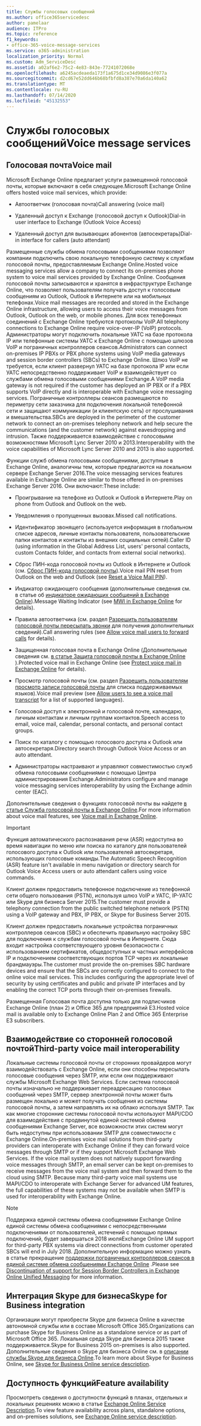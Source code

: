 ```yaml
---
title: Службы голосовых сообщений
ms.author: office365servicedesc
author: pamelaar
audience: ITPro
ms.topic: reference
f1_keywords:
- office-365-voice-message-services
ms.service: o365-administration
localization_priority: Normal
ms.custom: Adm_ServiceDesc
ms.assetid: a02af6e2-75c2-4e83-843e-77241072068e
ms.openlocfilehash: a6245acdeaeda173f1a675d1ce34d9086e3f077a
ms.sourcegitcommit: d2cd67e52dd646b68bfbfd8a387e70a6da140a62
ms.translationtype: MT
ms.contentlocale: ru-RU
ms.lasthandoff: 07/14/2020
ms.locfileid: "45132553"
---
```

# <a name="voice-message-services"></a><span data-ttu-id="18d30-102">Службы голосовых сообщений</span><span class="sxs-lookup"><span data-stu-id="18d30-102">Voice message services</span></span>

## <a name="voice-mail"></a><span data-ttu-id="18d30-103">Голосовая почта</span><span class="sxs-lookup"><span data-stu-id="18d30-103">Voice mail</span></span>

<span data-ttu-id="18d30-104">Microsoft Exchange Online предлагает услуги размещенной голосовой почты, которые включают в себя следующее.</span><span class="sxs-lookup"><span data-stu-id="18d30-104">Microsoft Exchange Online offers hosted voice mail services, which provide:</span></span>
  
- <span data-ttu-id="18d30-105">Автоответчик (голосовая почта)</span><span class="sxs-lookup"><span data-stu-id="18d30-105">Call answering (voice mail)</span></span>
    
- <span data-ttu-id="18d30-106">Удаленный доступ к Exchange (голосовой доступ к Outlook)</span><span class="sxs-lookup"><span data-stu-id="18d30-106">Dial-in user interface to Exchange (Outlook Voice Access)</span></span>
    
- <span data-ttu-id="18d30-107">Удаленный доступ для вызывающих абонентов (автосекретарь)</span><span class="sxs-lookup"><span data-stu-id="18d30-107">Dial-in interface for callers (auto attendant)</span></span>
    
<span data-ttu-id="18d30-108">Размещенные службы обмена голосовыми сообщениями позволяют компании подключить свою локальную телефонную систему к службам голосовой почты, предоставляемым Exchange Online.</span><span class="sxs-lookup"><span data-stu-id="18d30-108">Hosted voice messaging services allow a company to connect its on-premises phone system to voice mail services provided by Exchange Online.</span></span> <span data-ttu-id="18d30-109">Сообщения голосовой почты записываются и хранятся в инфраструктуре Exchange Online, что позволяет пользователям получать доступ к голосовым сообщениям из Outlook, Outlook в Интернете или на мобильных телефонах.</span><span class="sxs-lookup"><span data-stu-id="18d30-109">Voice mail messages are recorded and stored in the Exchange Online infrastructure, allowing users to access their voice messages from Outlook, Outlook on the web, or mobile phones.</span></span> <span data-ttu-id="18d30-110">Для всех телефонных соединений с Exchange Online требуются протоколы VoIP.</span><span class="sxs-lookup"><span data-stu-id="18d30-110">All telephony connections to Exchange Online require voice-over-IP (VoIP) protocols.</span></span> <span data-ttu-id="18d30-111">Администраторы могут подключить локальные УАТС на базе протокола IP или телефонные системы УАТС к Exchange Online с помощью шлюзов VoIP и пограничных контроллеров сеансов.</span><span class="sxs-lookup"><span data-stu-id="18d30-111">Administrators can connect on-premises IP PBXs or PBX phone systems using VoIP media gateways and session border controllers (SBCs) to Exchange Online.</span></span> <span data-ttu-id="18d30-112">Шлюз VoIP не требуется, если клиент развернул УАТС на базе протокола IP или если УАТС непосредственно поддерживает VoIP и взаимодействует со службами обмена голосовыми сообщениями Exchange.</span><span class="sxs-lookup"><span data-stu-id="18d30-112">A VoIP media gateway is not required if the customer has deployed an IP PBX or if a PBX supports VoIP directly and is interoperable with Exchange voice messaging services.</span></span> <span data-ttu-id="18d30-113">Пограничные контроллеры сеансов размещаются по периметру сети заказчика для подключения локальной телефонной сети и защищают коммуникации (и клиентскую сеть) от прослушивания и вмешательства.</span><span class="sxs-lookup"><span data-stu-id="18d30-113">SBCs are deployed in the perimeter of the customer network to connect an on-premises telephony network and help secure the communications (and the customer network) against eavesdropping and intrusion.</span></span> <span data-ttu-id="18d30-114">Также поддерживается взаимодействие с голосовыми возможностями Microsoft Lync Server 2010 и 2013.</span><span class="sxs-lookup"><span data-stu-id="18d30-114">Interoperability with the voice capabilities of Microsoft Lync Server 2010 and 2013 is also supported.</span></span>
  
<span data-ttu-id="18d30-115">Функции служб обмена голосовыми сообщениями, доступные в Exchange Online, аналогичны тем, которые предлагаются на локальном сервере Exchange Server 2016.</span><span class="sxs-lookup"><span data-stu-id="18d30-115">The voice messaging services features available in Exchange Online are similar to those offered in on-premises Exchange Server 2016.</span></span> <span data-ttu-id="18d30-116">Они включают:</span><span class="sxs-lookup"><span data-stu-id="18d30-116">These include:</span></span>
  
- <span data-ttu-id="18d30-117">Проигрывание на телефоне из Outlook и Outlook в Интернете.</span><span class="sxs-lookup"><span data-stu-id="18d30-117">Play on phone from Outlook and Outlook on the web.</span></span>
    
- <span data-ttu-id="18d30-118">Уведомления о пропущенных вызовах.</span><span class="sxs-lookup"><span data-stu-id="18d30-118">Missed call notifications.</span></span>
    
- <span data-ttu-id="18d30-119">Идентификатор звонящего (используется информация в глобальном списке адресов, личные контакты пользователя, пользовательские папки контактов и контакты из внешних социальных сетей).</span><span class="sxs-lookup"><span data-stu-id="18d30-119">Caller ID (using information in the Global Address List, users' personal contacts, custom Contacts folder, and contacts from external social networks).</span></span>
    
- <span data-ttu-id="18d30-120">Сброс ПИН-кода голосовой почты из Outlook в Интернете и Outlook (см. [Сброс ПИН-кода голосовой почты](https://go.microsoft.com/fwlink/p/?LinkId=286328)).</span><span class="sxs-lookup"><span data-stu-id="18d30-120">Voice mail PIN reset from Outlook on the web and Outlook (see [Reset a Voice Mail PIN](https://go.microsoft.com/fwlink/p/?LinkId=286328)).</span></span>
    
- <span data-ttu-id="18d30-121">Индикатор ожидающего сообщения (дополнительные сведения см. в статье об [индикаторе ожидающих сообщений в Exchange Online](https://go.microsoft.com/fwlink/p/?LinkId=271794)).</span><span class="sxs-lookup"><span data-stu-id="18d30-121">Message Waiting Indicator (see [MWI in Exchange Online](https://go.microsoft.com/fwlink/p/?LinkId=271794) for details).</span></span> 
    
- <span data-ttu-id="18d30-122">Правила автоответчика (см. раздел [Разрешить пользователям голосовой почты пересылать звонки](https://go.microsoft.com/fwlink/p/?LinkId=271795) для получения дополнительных сведений).</span><span class="sxs-lookup"><span data-stu-id="18d30-122">Call answering rules (see [Allow voice mail users to forward calls](https://go.microsoft.com/fwlink/p/?LinkId=271795) for details).</span></span>
    
- <span data-ttu-id="18d30-123">Защищенная голосовая почта в Exchange Online (Дополнительные сведения см. [в статье Защита голосовой почты в Exchange Online](https://go.microsoft.com/fwlink/p/?LinkId=271796) ).</span><span class="sxs-lookup"><span data-stu-id="18d30-123">Protected voice mail in Exchange Online (see [Protect voice mail in Exchange Online](https://go.microsoft.com/fwlink/p/?LinkId=271796) for details).</span></span>
    
- <span data-ttu-id="18d30-124">Просмотр голосовой почты (см. раздел [Разрешить пользователям просмотр записи голосовой почты](https://go.microsoft.com/fwlink/p/?LinkId=271797) для списка поддерживаемых языков).</span><span class="sxs-lookup"><span data-stu-id="18d30-124">Voice mail preview (see [Allow users to see a voice mail transcript](https://go.microsoft.com/fwlink/p/?LinkId=271797) for a list of supported languages).</span></span>
    
- <span data-ttu-id="18d30-125">Голосовой доступ к электронной и голосовой почте, календарю, личным контактам и личным группам контактов.</span><span class="sxs-lookup"><span data-stu-id="18d30-125">Speech access to email, voice mail, calendar, personal contacts, and personal contact groups.</span></span>
    
- <span data-ttu-id="18d30-126">Поиск по каталогу с помощью голосового доступа к Outlook или автосекретаря.</span><span class="sxs-lookup"><span data-stu-id="18d30-126">Directory search through Outlook Voice Access or an auto attendant.</span></span>
    
- <span data-ttu-id="18d30-127">Администраторы настраивают и управляют совместимостью служб обмена голосовыми сообщениями с помощью Центра администрирования Exchange.</span><span class="sxs-lookup"><span data-stu-id="18d30-127">Administrators configure and manage voice messaging services interoperability by using the Exchange admin center (EAC).</span></span>
    
<span data-ttu-id="18d30-128">Дополнительные сведения о функциях голосовой почты вы найдете [в статье Служба голосовой почты в Exchange Online](https://go.microsoft.com/fwlink/p/?LinkId=271798).</span><span class="sxs-lookup"><span data-stu-id="18d30-128">For more information about voice mail features, see [Voice mail in Exchange Online](https://go.microsoft.com/fwlink/p/?LinkId=271798).</span></span>
  
> [!IMPORTANT]
> <span data-ttu-id="18d30-129">Функция автоматического распознавания речи (ASR) недоступна во время навигации по меню или поиска по каталогу для пользователей голосового доступа к Outlook или пользователей автосекретаря, использующих голосовые команды.</span><span class="sxs-lookup"><span data-stu-id="18d30-129">The Automatic Speech Recognition (ASR) feature isn't available in menu navigation or directory search for Outlook Voice Access users or auto attendant callers using voice commands.</span></span> 
>
> <span data-ttu-id="18d30-130">Клиент должен предоставить телефонное подключение из телефонной сети общего пользования (PSTN), используя шлюз VoIP и УАТС, IP-УАТС или Skype для бизнеса Server 2015.</span><span class="sxs-lookup"><span data-stu-id="18d30-130">The customer must provide a telephony connection from the public switched telephone network (PSTN) using a VoIP gateway and PBX, IP PBX, or Skype for Business Server 2015.</span></span> 
>
> <span data-ttu-id="18d30-p103">Клиент должен предоставить локальные устройства пограничных контроллеров сеансов (SBC) и обеспечить правильную настройку SBC для подключения к службам голосовой почты в Интернете. Сюда входит настройка соответствующего уровня безопасности с использованием сертификатов, общедоступных и частных интерфейсов IP и подключением соответствующих портов TCP через их локальные брандмауэры.</span><span class="sxs-lookup"><span data-stu-id="18d30-p103">The customer must provide the on-premises SBC hardware devices and ensure that the SBCs are correctly configured to connect to the online voice mail services. This includes configuring the appropriate level of security by using certificates and public and private IP interfaces and by enabling the correct TCP ports through their on-premises firewalls.</span></span> 
>
> <span data-ttu-id="18d30-133">Размещенная Голосовая почта доступна только для подписчиков Exchange Online (план 2) и Office 365 для предприятий E3.</span><span class="sxs-lookup"><span data-stu-id="18d30-133">Hosted voice mail is available only to Exchange Online Plan 2 and Office 365 Enterprise E3 subscribers.</span></span> 
  
## <a name="third-party-voice-mail-interoperability"></a><span data-ttu-id="18d30-134">Взаимодействие со сторонней голосовой почтой</span><span class="sxs-lookup"><span data-stu-id="18d30-134">Third-party voice mail interoperability</span></span>

<span data-ttu-id="18d30-p104">Локальные системы голосовой почты от сторонних провайдеров могут взаимодействовать с Exchange Online, если они способны пересылать голосовые сообщения через SMTP, или если они поддерживают службы Microsoft Exchange Web Services. Если система голосовой почты изначально не поддерживает переадресацию голосовых сообщений через SMTP, сервер электронной почты может быть размещен локально и может получать сообщения из системы голосовой почты, а затем направлять их на облако используя SMTP. Так как многие сторонние системы голосовой почты используют MAPI/CDO для взаимодействия с продвинутой единой системой обмена сообщениями Exchange Server, все возможности этих систем могут быть недоступны при использовании SMTP для совместимости с Exchange Online.</span><span class="sxs-lookup"><span data-stu-id="18d30-p104">On-premises voice mail solutions from third-party providers can interoperate with Exchange Online if they can forward voice messages through SMTP or if they support Microsoft Exchange Web Services. If the voice mail system does not natively support forwarding voice messages through SMTP, an email server can be kept on-premises to receive messages from the voice mail system and then forward them to the cloud using SMTP. Because many third-party voice mail systems use MAPI/CDO to interoperate with Exchange Server for advanced UM features, the full capabilities of these systems may not be available when SMTP is used for interoperability with Exchange Online.</span></span>
  
> [!NOTE]
> <span data-ttu-id="18d30-138">Поддержка единой системы обмена сообщениями Exchange Online единой системы обмена сообщениями с непосредственными подключениями от пользователей, истечений с помощью прямых подключений, будет завершаться 2018 июля</span><span class="sxs-lookup"><span data-stu-id="18d30-138">Exchange Online UM support for third-party PBX systems via direct connections from customer operated SBCs will end in July 2018.</span></span> <span data-ttu-id="18d30-139">Дополнительную информацию можно узнать в статье прекращение [поддержки пограничных контроллеров сеансов в единой системе обмена сообщениями Exchange Online](https://techcommunity.microsoft.com/t5/Exchange-Team-Blog/Discontinuation-of-support-for-Session-Border-Controllers-in/ba-p/607117) .</span><span class="sxs-lookup"><span data-stu-id="18d30-139">Please see [Discontinuation of support for Session Border Controllers in Exchange Online Unified Messaging](https://techcommunity.microsoft.com/t5/Exchange-Team-Blog/Discontinuation-of-support-for-Session-Border-Controllers-in/ba-p/607117) for more information.</span></span> 
  
## <a name="skype-for-business-integration"></a><span data-ttu-id="18d30-140">Интеграция Skype для бизнеса</span><span class="sxs-lookup"><span data-stu-id="18d30-140">Skype for Business integration</span></span>

<span data-ttu-id="18d30-141">Организации могут приобрести Skype для бизнеса Online в качестве автономной службы или в составе Microsoft Office 365.</span><span class="sxs-lookup"><span data-stu-id="18d30-141">Organizations can purchase Skype for Business Online as a standalone service or as part of Microsoft Office 365.</span></span> <span data-ttu-id="18d30-142">Локальная среда Skype для бизнеса 2015 также поддерживается.</span><span class="sxs-lookup"><span data-stu-id="18d30-142">Skype for Business 2015 on-premises is also supported.</span></span> <span data-ttu-id="18d30-143">Дополнительные сведения о Skype для бизнеса Online см. в [описании службы Skype для бизнеса Online](../skype-for-business-online-service-description/skype-for-business-online-service-description.md).</span><span class="sxs-lookup"><span data-stu-id="18d30-143">To learn more about Skype for Business Online, see [Skype for Business Online service description](../skype-for-business-online-service-description/skype-for-business-online-service-description.md).</span></span>
  
## <a name="feature-availability"></a><span data-ttu-id="18d30-144">Доступность функций</span><span class="sxs-lookup"><span data-stu-id="18d30-144">Feature availability</span></span>

<span data-ttu-id="18d30-145">Просмотреть сведения о доступности функций в планах, отдельных и локальных решениях можно в статье [Exchange Online Service Description](exchange-online-service-description.md).</span><span class="sxs-lookup"><span data-stu-id="18d30-145">To view feature availability across plans, standalone options, and on-premises solutions, see [Exchange Online service description](exchange-online-service-description.md).</span></span>
  


